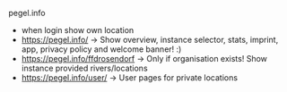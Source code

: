 
pegel.info <br>


* when login show own location
* https://pegel.info/ -> Show overview, instance selector, stats, imprint, app, privacy policy and welcome banner! :)
* https://pegel.info/ffdrosendorf -> Only if organisation exists! Show instance provided rivers/locations
* https://pegel.info/user/ -> User pages for private locations
